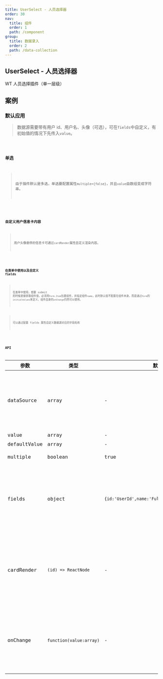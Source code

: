 ```yaml
---
title: UserSelect - 人员选择器
order: 30
nav:
  title: 组件
  order: 1
  path: /component
group:
  title: 数据录入
  order: 2
  path: /data-collection
---
```


## UserSelect - 人员选择器

WT 人员选择插件（单一层级）

## 案例

### 默认应用

> 数据源需要带有用户 id、用户名、头像（可选），可在`fields`中自定义，有初始值的情况下先传入`value`。

<code src="./demos/demo1.tsx" />

### 单选

> 由于插件默认是多选，单选要配置属性`multiple={false}`，并且`value`由数组变成字符串。

<code src="./demos/demo2.tsx" />

### 自定义用户信息卡内容

> 用户头像悬停的信息卡可通过`cardRender`属性自定义渲染内容。

<code src="./demos/demo3.tsx" />

### 在表单中使用以及自定义 fields

> 在表单中使用，想要 submit 的时候直接获取组件值，必须用`Form.Item`包裹组件，并指定组件`name`，此时默认值不配置在组件本身，而是通过`Form`的`initialValues`来定义，组件自身的`onChange`仍然可以使用。

> 可以通过配置 fields 属性自定义数据源对应的字段名称

<code src="./demos/demo4.tsx" />

## API

| 参数 | 类型 | 默认值 | 说明 |
| --- | --- | --- | --- |
| dataSource | array | - | 数据源，必须包含用户 id,用户名称，用户头像 |
| value | array | - | 当前值 |
| defaultValue | array | - | 默认值 |
| multiple | boolean | true | 是否多选模式 |
| fields | object | `{id:'UserId',name:'FullName',avatar:'Avatar'}` | 数据源中 id，名称，头像对应的字段名，可以自定义 |
| cardRender | `(id) => ReactNode` | - | 用户信息卡上显示的内容，通过参数(id)查找并返回自己需要的内容 |
| onChange | `function(value:array)` | - | change 事件，参数`value`为已选中用户 id 的字符串数组 |
